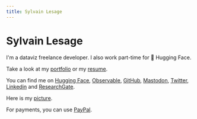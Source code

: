 ```yaml
---
title: Sylvain Lesage
---
```


# Sylvain Lesage

I'm a dataviz freelance developer. I also work part-time for 🤗 Hugging Face.

Take a look at my [portfolio](https://illisible.net/sylvain-lesage?lang=en) or my [resume](/resume/).

You can find me on [Hugging Face](https://huggingface.co/severo), [Observable](https://observablehq.com/@severo), [GitHub](https://github.com/severo), [Mastodon](https://mastodon.social/@severo), [Twitter](https://twitter.com/severo_dev), [Linkedin](https://www.linkedin.com/in/sylvain--lesage/) and [ResearchGate](https://www.researchgate.net/profile/Sylvain_Lesage).

Here is my [picture](/assets/images/sylvain-lesage.jpeg).

For payments, you can use [PayPal](https://www.paypal.com/paypalme/rednegra).
